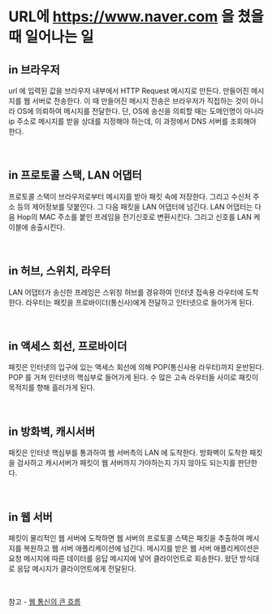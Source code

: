 # URL에 https://www.naver.com 을 쳤을 때 일어나는 일

## in 브라우저

url 에 입력된 값을 브라우저 내부에서 HTTP Request 메시지로 만든다. 만들어진 메시지를 웹 서버로 전송한다. 이 때 만들어진 메시지 전송은 브라우저가 직접하는 것이 아니라 OS에 의뢰하여 메시지를 전달한다. 단, OS에 송신을 의뢰할 때는 도메인명이 아니라 ip 주소로 메시지를 받을 상대를 지정해야 하는데, 이 과정에서 DNS 서버를 조회해야 한다.

<br>

## in 프로토콜 스택, LAN 어댑터
프로토콜 스택이 브라우저로부터 메시지를 받아 패킷 속에 저장한다. 그리고 수신처 주소 등의 제어정보를 덧붙인다. 그 다음 패킷을 LAN 어댑터에 넘긴다. LAN 어댑터는 다음 Hop의 MAC 주소를 붙인 프레임을 전기신호로 변환시킨다. 그리고 신호를 LAN 케이블에 송출시킨다.

<br>

## in 허브, 스위치, 라우터
LAN 어댑터가 송신한 프레임은 스위칭 허브를 경유하여 인터넷 접속용 라우터에 도착한다. 라우터는 패킷을 프로바이더(통신사)에게 전달하고 인터넷으로 들어가게 된다.

<br>

## in 액세스 회선, 프로바이더
패킷은 인터넷의 입구에 있는 액세스 회선에 의해 POP(통신사용 라우터)까지 운반된다. POP 를 거쳐 인터넷의 핵심부로 들어가게 된다. 수 많은 고속 라우터들 사이로 패킷이 목적지를 향해 흘러가게 된다.

<br>

## in 방화벽, 캐시서버
패킷은 인터넷 핵심부를 통과하여 웹 서버측의 LAN 에 도착한다.
방화벽이 도착한 패킷을 검사하고 캐시서버가 패킷이 웹 서버까지 가야하는지 가지 않아도 되는지를 판단한다.

<br>

## in 웹 서버
패킷이 물리적인 웹 서버에 도착하면 웹 서버의 프로토콜 스택은 패킷을 추출하여 메시지를 복원하고 웹 서버 애플리케이션에 넘긴다. 메시지를 받은 웹 서버 애플리케이션은 요청 메시지에 따른 데이터를 응답 메시지에 넣어 클라이언트로 회송한다. 왔던 방식대로 응답 메시지가 클라이언트에게 전달된다.

<br>

참고 - [웹 통신의 큰 흐름](https://github.com/JaeYeopHan/Interview_Question_for_Beginner/tree/master/Network#%EC%9B%B9-%ED%86%B5%EC%8B%A0%EC%9D%98-%ED%81%B0-%ED%9D%90%EB%A6%84)